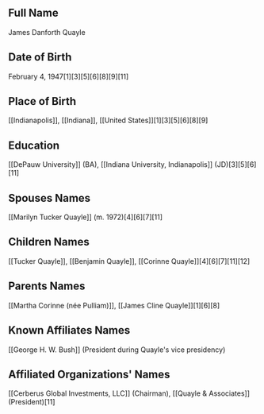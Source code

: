 ## Full Name
James Danforth Quayle

## Date of Birth
February 4, 1947[1][3][5][6][8][9][11]

## Place of Birth
[[Indianapolis]], [[Indiana]], [[United States]][1][3][5][6][8][9]

## Education
[[DePauw University]] (BA),
[[Indiana University, Indianapolis]] (JD)[3][5][6][11]

## Spouses Names
[[Marilyn Tucker Quayle]] (m. 1972)[4][6][7][11]

## Children Names
[[Tucker Quayle]],
[[Benjamin Quayle]],
[[Corinne Quayle]][4][6][7][11][12]

## Parents Names
[[Martha Corinne (née Pulliam)]],
[[James Cline Quayle]][1][6][8]

## Known Affiliates Names
[[George H. W. Bush]] (President during Quayle's vice presidency)

## Affiliated Organizations' Names
[[Cerberus Global Investments, LLC]] (Chairman),
[[Quayle & Associates]] (President)[11]

